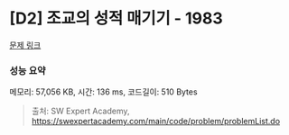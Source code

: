 # [D2] 조교의 성적 매기기 - 1983 

[문제 링크](https://swexpertacademy.com/main/code/problem/problemDetail.do?contestProbId=AV5PwGK6AcIDFAUq) 

### 성능 요약

메모리: 57,056 KB, 시간: 136 ms, 코드길이: 510 Bytes



> 출처: SW Expert Academy, https://swexpertacademy.com/main/code/problem/problemList.do